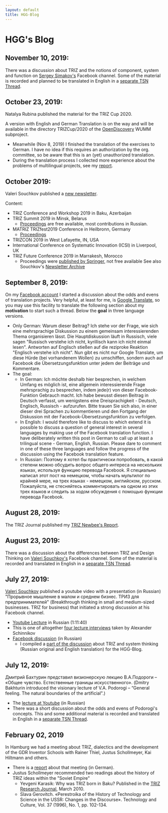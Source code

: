 ```yaml
---
layout: default
title: HGG-Blog
---
```


# HGG's Blog

## November 10, 2019:

There was a discussion about TRIZ and the notions of component, system and
function on [Sergey Simakov's](https://www.facebook.com/sergey.simakov.96)
Facebook channel.  Some of the material is recorded and planned to be
translated in English in a [separate TSN Thread](2019-11-10 "wikilink").

## October 23, 2019:

Natalya Rubina published the material for the TRIZ Cup 2020.

A version with English and German Translation is on the way and will be
available in the directory TRIZCup/2020 of the
[OpenDiscovery](https://github.com/wumm-project/OpenDiscovery) WUMM
subproject.
* Meanwhile (Nov 8, 2019) I finished the translation of the exercises to
  German. I have no idea if this requires an authorization by the
  org. committee, so be aware that this is an (yet) unauthorized translation.
* During the translation process I collected more experience about the
  problems of multilingual projects, see my
  [report](https://github.com/wumm-project/OpenDiscovery/blob/master/TRIZ-Cup/2020/README.md).

## October 2019:

Valeri Souchkov published a
[new newsletter](http://www.xtriz.com/newsletter/newsletterICGTCFall2019.pdf).

Content:
* TRIZ Conference and Workshop 2019 in Baku, Azerbaijan
* TRIZ Summit 2019 in Minsk, Belarus
  - [Proceedings](https://triz-summit.ru/confer/tds-2019/articles/) are free
    available, most contributions in Russian.  
* MATRIZ TRIZfest2019 Conference in Heilbronn, Germany
  - [Proceedings](http://www.xtriz.com/publications/TRIZfest-2019-Proceedings.pdf)
* TRIZCON 2019 in West Lafayette, IN, USA
* International Conference on Systematic Innovation (ICSI) in Liverpool, UK
* TRIZ Future Conference 2019 in Marrakesh, Morocco
  - Proceedings were [published by Springer](https://www.springer.com/de/book/9783030324964),
    not free available
See also Souchkov's [Newsletter Archive](http://www.xtriz.com/newsletter.htm)

## September 8, 2019:

On my [Facebook account](https://www.facebook.com/hg.graebe) I started a
discussion about the odds and evens of translation projects.  Very helpful, at
least for me, is [Google Translate](https://translate.google.com), so you may
use this facility to translate the following section about my **motivation**
to start such a thread. Below the **goal** in three language versions.
* Only German: Warum dieser Beitrag? Ich stehe vor der Frage, wie sich eine
  mehrsprachige Diskussion zu einem gemeinsam interessierenden Thema
  organisieren lässt. Die Hauptdiskussion läuft in Russisch, viele sagen
  "Russisch verstehe ich nicht, kyrillisch kann ich nicht einmal lesen".
  Antworten auf Englisch stießen auf die reziproke Reaktion "Englisch verstehe
  ich nicht". Nun gibt es nicht nur Google Translate, um diese Hürde (bei
  vorhandenem Wollen) zu umschiffen, sondern auch auf Facebook die
  Übersetzungsfunktion unter jedem der Beiträge und Kommentare.
* The goal:
  - In German: Ich möchte deshalb hier besprechen, in welchem Umfang es
    möglich ist, eine allgemein interessierende Frage mehrsprachig zu
    besprechen, indem jede(r) von dieser Facebook-Funktion Gebrauch macht. Ich
    habe bewusst diesen Beitrag in Deutsch verfasst, um wenigstens eine
    Dreisprachigkeit - Deutsch, Englisch, Russisch - aufzurufen. Bitte trauen
    Sie sich also, in einer dieser drei Sprachen zu kommentieren und den
    Fortgang der Diskussion mit der Facebook-Übersetzungsfunktion zu
    verfolgen.
  - In English: I would therefore like to discuss to which extend it is
    possible to discuss a question of general interest in several languages by
    making use of the Facebook translation function. I have deliberately
    written this post in German to call up at least a trilingual scene -
    German, English, Russian. Please dare to comment in one of these three
    languages and follow the progress of the discussion using the Facebook
    translation feature.
  - In Russian: Поэтому я хотел бы практически попробовать, в какой степени
    можно обсудить вопрос общего интереса на нескольких языках, используя
    функцию перевода Facebook. Я специально написал этот пост на немецком,
    чтобы начать мультилог по крайней мере, на трех языках - немецком,
    английском, русском. Пожалуйста, не стесняйтесь комментировать на одном из
    этих трех языков и следить за ходом обсуждения с помощью функции перевода
    Facebook.
    
## August 28, 2019:

The TRIZ Journal published my
[TRIZ Newbee's Report](https://triz-journal.com/a-triz-newbees-report/).

## August 23, 2019:

There was a discussion about the differences between TRIZ and Design Thinking
on [Valeri Souchkov's](https://www.facebook.com/valeri.souchkov) Facebook
channel.  Some of the material is recorded and translated in English in a
[separate TSN Thread](2019-08-23 "wikilink").

## July 27, 2019:

[Valeri Souchkov](https://www.facebook.com/valeri.souchkov) published a
youtube video with a presentation (in Russian) "Прорывное мышление в малом и
среднем бизнес. ТРИЗ для предпринимателей" (Breakthrough thinking in small and
medium-sized businesses. TRIZ for business) that initiated a strong discussion
at his Facebook channel.
* [Youtube Lecture](https://www.youtube.com/watch?v=srh23Ug6D6s) in Russian
  (1:11:40)
* This is one of altogether
  [four lecture interviews](http://wumm.uni-leipzig.de/presentations.php)
  taken by Alexander Schinnikov  
* [Facebook discussion](https://www.facebook.com/valeri.souchkov/posts/10212251519998280)
  (in Russian)
  * I compiled a [part of the discussion](2019-08-07 "wikilink") about TRIZ
    and system thinking (Russian original and English translation) for the
    HGG-Blog.
    
## July 12, 2019:

Дмитрий Бахтурин представил визионерскую лекцию В.А.Подороги &ndash; «Общее
чувство. Естественные границы искусственного». (Dmitry Bakhturin introduced
the visionary lecture of V.A. Podorogi &ndash; “General feeling. The natural
boundaries of the artificial".)
  * The [lecture at Youtube](https://www.youtube.com/watch?v=dXTvRzcUREQ) (in
    Russian)
  * There was a short discussion about the odds and evens of Podorogi's
    concepts. This and some additional material is recorded and translated in
    English in a [separate TSN Thread](2019-07-12 "wikilink").

## February 02, 2019

In Hamburg we had a meeting about TRIZ, dialectics and the development of the
GDR Inventor Schools with Rainer Thiel, Justus Schollmeyer, Kai Hiltmann and
others.

  * There is a [report](http://www.leipzig-netz.de/index.php/HGG.2019-02)
    about that meeting (in German).
  * Justus Schollmeyer recommended two readings about the history of TRIZ
    ideas within the "Soviet Empire" 
    * Yevgeni Karasik: Why was TRIZ born in Baku? Published in the 
      [TRIZ Research Journal](http://www3.sympatico.ca/karasik/), March 2010. 
    * Slava Gerovitch. «Perestroika of the History of Technology and Science
      in the USSR: Changes in the Discourse». Technology and Culture, Vol. 37
      (1996), No. 1, pp. 102-134.  

